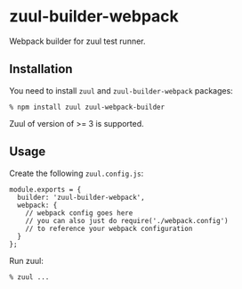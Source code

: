 # zuul-builder-webpack

Webpack builder for zuul test runner.

## Installation

You need to install ``zuul`` and ``zuul-builder-webpack`` packages:

    % npm install zuul zuul-webpack-builder

Zuul of version of >= 3 is supported.

## Usage

Create the following ``zuul.config.js``:

    module.exports = {
      builder: 'zuul-builder-webpack',
      webpack: {
        // webpack config goes here
        // you can also just do require('./webpack.config')
        // to reference your webpack configuration
      }
    };

Run zuul:

    % zuul ...
